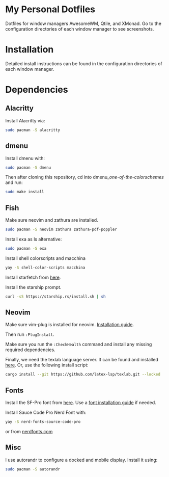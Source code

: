 # My Personal Dotfiles
Dotfiles for window managers AwesomeWM, Qtile, and XMonad. Go to the
configuration directories of each window manager to see screenshots.

# Installation
Detailed install instructions can be found in the configuration directories of each
window manager.

# Dependencies
## Alacritty
Install Alacritty via:
```bash
sudo pacman -S alacritty
```

## dmenu
Install dmenu with:
```sh
sudo pacman -S dmenu
```

Then after cloning this repository, cd into dmenu_*one-of-the-colorschemes* and
run:
```sh
sudo make install
```

## Fish
Make sure neovim and zathura are installed.
```bash
sudo pacman -S neovim zathura zathura-pdf-poppler
```

Install exa as ls alternative:
```bash
sudo pacman -S exa
```

Install shell colorscripts and macchina
```bash
yay -S shell-color-scripts macchina
```

Install starfetch from [here](https://github.com/Haruno19/starfetch#installation).

Install the starship prompt.
```sh
curl -sS https://starship.rs/install.sh | sh
```

## Neovim
Make sure vim-plug is installed for neovim. [Installation guide](https://github.com/junegunn/vim-plug).

Then run `:PlugInstall`. 

Make sure you run the `:CheckHealth` command and install any missing required dependencies.

Finally, we need the texlab language server. It can be found and installed [here](https://github.com/latex-lsp/texlab). Or, use the following install script:
```sh
cargo install --git https://github.com/latex-lsp/texlab.git --locked
```

## Fonts
Install the SF-Pro font from [here](https://github.com/sahibjotsaggu/San-Francisco-Pro-Fonts). Use a [font installation guide](https://medium.com/source-words/how-to-manually-install-update-and-uninstall-fonts-on-linux-a8d09a3853b0) if needed.

Install Sauce Code Pro Nerd Font with:
```bash
yay -S nerd-fonts-source-code-pro
```
or from [nerdfonts.com](https://www.nerdfonts.com/font-downloads)


## Misc
I use autorandr to configure a docked and mobile display. Install it using:
```bash
sudo pacman -S autorandr
```

